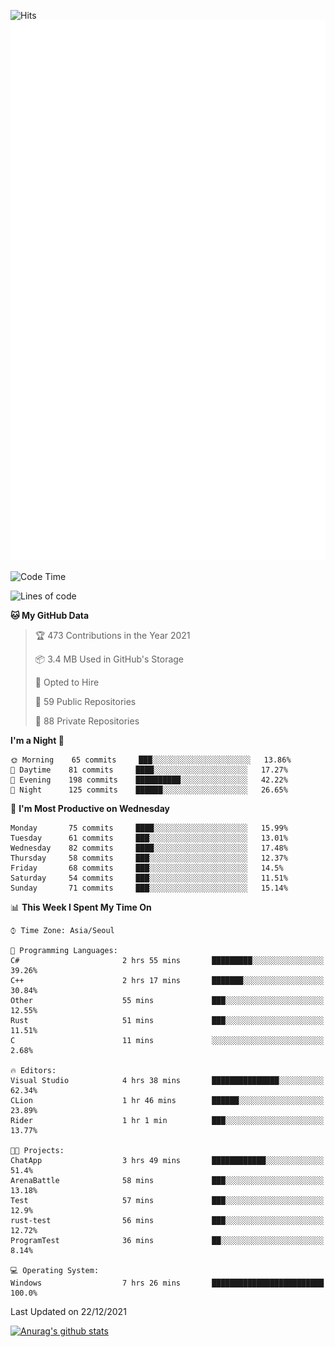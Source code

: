 ![Hits](https://hits.seeyoufarm.com/api/count/incr/badge.svg?url=https%3A%2F%2Fgithub.com%2Fkokose1234&count_bg=%2379C83D&title_bg=%23555555&icon=apple.svg&icon_color=%23E7E7E7&title=hits&edge_flat=false)
<br/>
![Metrics](https://github.com/kokose1234/kokose1234/blob/main/github-metrics.svg)

<!--START_SECTION:waka-->
![Code Time](http://img.shields.io/badge/Code%20Time-348%20hrs%2029%20mins-blue)

![Lines of code](https://img.shields.io/badge/From%20Hello%20World%20I%27ve%20Written-8%20Million%20lines%20of%20code-blue)

**🐱 My GitHub Data** 

> 🏆 473 Contributions in the Year 2021
 > 
> 📦 3.4 MB Used in GitHub's Storage 
 > 
> 💼 Opted to Hire
 > 
> 📜 59 Public Repositories 
 > 
> 🔑 88 Private Repositories  
 > 
**I'm a Night 🦉** 

```text
🌞 Morning    65 commits     ███░░░░░░░░░░░░░░░░░░░░░░   13.86% 
🌆 Daytime    81 commits     ████░░░░░░░░░░░░░░░░░░░░░   17.27% 
🌃 Evening    198 commits    ██████████░░░░░░░░░░░░░░░   42.22% 
🌙 Night      125 commits    ██████░░░░░░░░░░░░░░░░░░░   26.65%

```
📅 **I'm Most Productive on Wednesday** 

```text
Monday       75 commits     ████░░░░░░░░░░░░░░░░░░░░░   15.99% 
Tuesday      61 commits     ███░░░░░░░░░░░░░░░░░░░░░░   13.01% 
Wednesday    82 commits     ████░░░░░░░░░░░░░░░░░░░░░   17.48% 
Thursday     58 commits     ███░░░░░░░░░░░░░░░░░░░░░░   12.37% 
Friday       68 commits     ███░░░░░░░░░░░░░░░░░░░░░░   14.5% 
Saturday     54 commits     ███░░░░░░░░░░░░░░░░░░░░░░   11.51% 
Sunday       71 commits     ███░░░░░░░░░░░░░░░░░░░░░░   15.14%

```


📊 **This Week I Spent My Time On** 

```text
⌚︎ Time Zone: Asia/Seoul

💬 Programming Languages: 
C#                       2 hrs 55 mins       █████████░░░░░░░░░░░░░░░░   39.26% 
C++                      2 hrs 17 mins       ███████░░░░░░░░░░░░░░░░░░   30.84% 
Other                    55 mins             ███░░░░░░░░░░░░░░░░░░░░░░   12.55% 
Rust                     51 mins             ███░░░░░░░░░░░░░░░░░░░░░░   11.51% 
C                        11 mins             ░░░░░░░░░░░░░░░░░░░░░░░░░   2.68%

🔥 Editors: 
Visual Studio            4 hrs 38 mins       ███████████████░░░░░░░░░░   62.34% 
CLion                    1 hr 46 mins        ██████░░░░░░░░░░░░░░░░░░░   23.89% 
Rider                    1 hr 1 min          ███░░░░░░░░░░░░░░░░░░░░░░   13.77%

🐱‍💻 Projects: 
ChatApp                  3 hrs 49 mins       ████████████░░░░░░░░░░░░░   51.4% 
ArenaBattle              58 mins             ███░░░░░░░░░░░░░░░░░░░░░░   13.18% 
Test                     57 mins             ███░░░░░░░░░░░░░░░░░░░░░░   12.9% 
rust-test                56 mins             ███░░░░░░░░░░░░░░░░░░░░░░   12.72% 
ProgramTest              36 mins             ██░░░░░░░░░░░░░░░░░░░░░░░   8.14%

💻 Operating System: 
Windows                  7 hrs 26 mins       █████████████████████████   100.0%

```


 Last Updated on 22/12/2021
<!--END_SECTION:waka-->

[![Anurag's github stats](https://github-readme-stats.vercel.app/api?username=kokose1234&theme=dracula)](https://github.com/anuraghazra/github-readme-stats)



	
